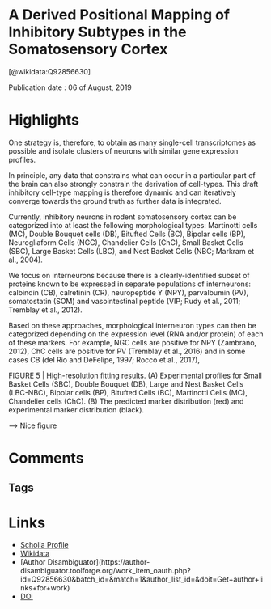 
A Derived Positional Mapping of Inhibitory Subtypes in the Somatosensory Cortex
===============================================================================
  
  [@wikidata:Q92856630]  
  
Publication date : 06 of August, 2019  

# Highlights
One strategy is, therefore, to
obtain as many single-cell transcriptomes as possible and isolate clusters of neurons
with similar gene expression profiles.

In principle,
any data that constrains what can occur in a particular part of the brain can also
strongly constrain the derivation of cell-types. This draft inhibitory cell-type mapping is
therefore dynamic and can iteratively converge towards the ground truth as further data
is integrated.

Currently, inhibitory neurons in rodent somatosensory cortex
can be categorized into at least the following morphological
types: Martinotti cells (MC), Double Bouquet cells (DB), Bitufted
Cells (BC), Bipolar cells (BP), Neurogliaform Cells (NGC),
Chandelier Cells (ChC), Small Basket Cells (SBC), Large Basket
Cells (LBC), and Nest Basket Cells (NBC; Markram et al.,
2004).

We focus on interneurons because there is a clearly-identified subset of proteins known to
be expressed in separate populations of interneurons: calbindin
(CB), calretinin (CR), neuropeptide Y (NPY), parvalbumin (PV),
somatostatin (SOM) and vasointestinal peptide (VIP; Rudy et al.,
2011; Tremblay et al., 2012).

Based on these approaches, morphological interneuron types
can then be categorized depending on the expression level (RNA
and/or protein) of each of these markers. For example, NGC
cells are positive for NPY (Zambrano, 2012), ChC cells are
positive for PV (Tremblay et al., 2016) and in some cases CB
(del Rio and DeFelipe, 1997; Rocco et al., 2017),

FIGURE 5 | High-resolution fitting results. (A) Experimental profiles for Small Basket Cells (SBC), Double Bouquet (DB), Large and Nest Basket Cells (LBC-NBC),
Bipolar cells (BP), Bitufted Cells (BC), Martinotti Cells (MC), Chandelier cells (ChC). (B) The predicted marker distribution (red) and experimental marker distribution
(black).

--> Nice figure


# Comments

## Tags

# Links
  
 * [Scholia Profile](https://scholia.toolforge.org/work/Q92856630)  
 * [Wikidata](https://www.wikidata.org/wiki/Q92856630)  
 * [Author Disambiguator](https://author-
disambiguator.toolforge.org/work_item_oauth.php?id=Q92856630&batch_id=&match=1&author_list_id=&doit=Get+author+links+for+work)  
 * [DOI](https://doi.org/10.3389/FNANA.2019.00078)  
